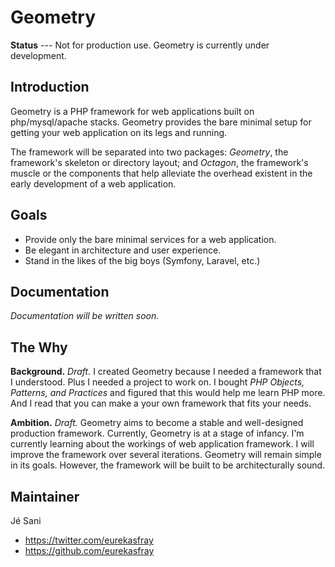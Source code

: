 # Geometry

**Status** --- Not for production use. Geometry is currently under development.

## Introduction

Geometry is a PHP framework for web applications built on php/mysql/apache stacks. Geometry provides the bare minimal setup for getting your web application on its legs and running.

The framework will be separated into two packages: *Geometry*, the framework's
skeleton or directory layout; and *Octagon*, the framework's muscle or the
components that help alleviate the overhead existent in the early development
of a web application.

## Goals

- Provide only the bare minimal services for a web application.
- Be elegant in architecture and user experience.
- Stand in the likes of the big boys (Symfony, Laravel, etc.)

## Documentation

*Documentation will be written soon.*

## The Why

**Background.** *Draft.* I created Geometry because I needed a framework that I understood. Plus I needed a project to work on. I bought *PHP Objects, Patterns, and Practices* and figured that this would help me learn PHP more. And I read that you can make a your own framework that fits your needs.

**Ambition.** *Draft.* Geometry aims to become a stable and well-designed production framework. Currently, Geometry is at a stage of infancy. I'm currently learning about the workings of web application framework. I will improve the framework over several iterations. Geometry will remain simple in its goals. However, the framework will be built to be architecturally sound.

## Maintainer

J&eacute; Sani

* https://twitter.com/eurekasfray
* https://github.com/eurekasfray
